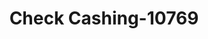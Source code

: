 ---
f_zip-code: 22042
f_state-code: VA
title: Check Cashing-10769
f_phone: 703-573-8400
f_city-only: Falls Church
f_address: 7220 Arlington Boulevard Falls Church
f_location-unique-id: '10769'
slug: check-cashing-10769
updated-on: '2024-05-30T13:46:58.046Z'
created-on: '2024-05-30T13:36:59.803Z'
published-on: '2024-05-30T13:54:32.469Z'
f_city-state: cms/city/falls-church-va.md
f_company: cms/company/check-cashing.md
f_state: cms/state/virginia.md
layout: '[payday-loan].html'
tags: payday-loan
---